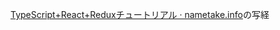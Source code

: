 [TypeScript+React+Reduxチュートリアル · nametake.info](https://nametake.github.io/posts/2018/12/05/typescript-react-redux-tutorial/)の写経

